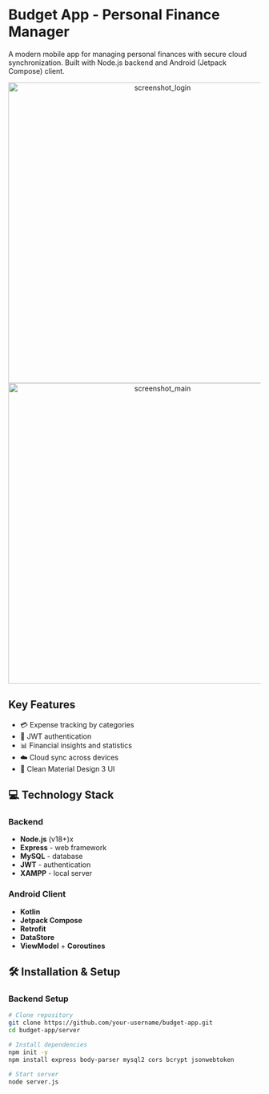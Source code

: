 # Budget App - Personal Finance Manager

A modern mobile app for managing personal finances with secure cloud synchronization. Built with Node.js backend and Android (Jetpack Compose) client.

<p align="center">
  <img height="600em" alt="screenshot_login" src="https://github.com/user-attachments/assets/86aada49-5705-44e4-a67d-1c12fc931534" />
  <img height="600em" alt="screenshot_main" src="https://github.com/user-attachments/assets/6bea63a0-b2d4-4d22-aa85-17d73a70c962" />
</p>

## Key Features

- 💳 Expense tracking by categories
- 🔐 JWT authentication
- 📊 Financial insights and statistics
- ☁️ Cloud sync across devices
- 📱 Clean Material Design 3 UI

## 💻 Technology Stack

### Backend

- **Node.js** (v18+)x
- **Express** - web framework
- **MySQL** - database
- **JWT** - authentication
- **XAMPP** - local server

### Android Client

- **Kotlin**
- **Jetpack Compose**
- **Retrofit**
- **DataStore**
- **ViewModel** + **Coroutines**

## 🛠️ Installation & Setup

### Backend Setup

```bash
# Clone repository
git clone https://github.com/your-username/budget-app.git
cd budget-app/server

# Install dependencies
npm init -y
npm install express body-parser mysql2 cors bcrypt jsonwebtoken

# Start server
node server.js
